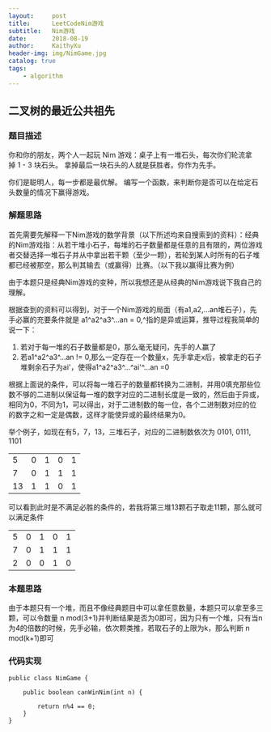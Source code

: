 ```yaml
---
layout:     post
title:      LeetCodeNim游戏
subtitle:   Nim游戏
date:       2018-08-19
author:     KaithyXu
header-img: img/NimGame.jpg
catalog: true
tags:
    - algorithm
---
```

## 二叉树的最近公共祖先


### 题目描述

你和你的朋友，两个人一起玩 Nim 游戏：桌子上有一堆石头，每次你们轮流拿掉 1 - 3 块石头。 拿掉最后一块石头的人就是获胜者。你作为先手。

你们是聪明人，每一步都是最优解。 编写一个函数，来判断你是否可以在给定石头数量的情况下赢得游戏。

### 解题思路

首先需要先解释一下Nim游戏的数学背景（以下所述均来自搜索到的资料）：经典的Nim游戏指：从若干堆小石子，每堆的石子数量都是任意的且有限的，两位游戏者交替选择一堆石子并从中拿出若干颗（至少一颗），若轮到某人时所有的石子堆都已经被那空，那么判其输去（或赢得）比赛。（以下我以赢得比赛为例）

由于本题只是经典Nim游戏的变种，所以我想还是从经典的Nim游戏说下我自己的理解。

根据查到的资料可以得到，对于一个Nim游戏的局面（有a1,a2,...an堆石子），先手必赢的充要条件就是 a1^a2^a3^...an = 0,^指的是异或运算，推导过程我简单的说一下：
1. 若对于每一堆的石子数量都是0，那么毫无疑问，先手的人赢了
2. 若a1^a2^a3^...an != 0,那么一定存在一个数量x，先手拿走x后，被拿走的石子堆剩余石子为ai'，使得a1^a2^a3^...^ai'^...an =0 

根据上面说的条件，可以将每一堆石子的数量都转换为二进制，并用0填充那些位数不够的二进制以保证每一堆的数字对应的二进制长度是一致的，然后由于异或，相同为0，不同为1，可以得出，对于二进制数的每一位，各个二进制数对应的位的数字之和一定是偶数，这样才能使异或的最终结果为0。

举个例子，如现在有5，7，13，三堆石子，对应的二进制数依次为 0101, 0111, 1101

|  |  |  |  |  |
| --- | --- | --- | --- | --- |
| 5 | 0 | 1 | 0 | 1 |
| 7 | 0 | 1 | 1 | 1 |
| 13 |1  | 1 | 0 | 1 |

可以看到此时是不满足必胜的条件的，若我将第三堆13颗石子取走11颗，那么就可以满足条件

|  |  |  |  |  |
| --- | --- | --- | --- | --- |
| 5 | 0 | 1 | 0 | 1 |
| 7 | 0 | 1 | 1 | 1 |
| 2 |0  | 0 | 1 | 0 |


### 本题思路

由于本题只有一个堆，而且不像经典题目中可以拿任意数量，本题只可以拿至多三颗，可以令数量 n mod(3+1)并判断结果是否为0即可，因为只有一个堆，只有当n为4的倍数的时候，先手必输，依次颗类推，若取石子的上限为k，那么判断 n mod(k+1)即可


### 代码实现

```
public class NimGame {

    public boolean canWinNim(int n) {

        return n%4 == 0;
    }
}

```
